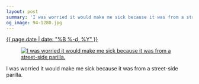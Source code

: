 ```yaml
---
layout: post
summary: 'I was worried it would make me sick because it was from a street-side parilla.'
og_image: 94-1280.jpg
---
```


<p>
 <time>
  <a href="/94">
   {{ page.date | date: "%B %-d, %Y" }}
  </a>
 </time>
 <a href="/94">
  <figure data-taken="10/17/2013">
   <img alt="I was worried it would make me sick because it was from a street-side parilla." sizes="(min-width: 700px) 50vw, calc(100vw - 2rem)" src="{{ site.assets_url }}/94-640.jpg" srcset="{{ site.assets_url }}/94-1280.jpg 1280w, {{ site.assets_url }}/94-960.jpg 960w, {{ site.assets_url }}/94-640.jpg 640w, {{ site.assets_url }}/94-320.jpg 320w"/>
  </figure>
 </a>
 <span>
  I was worried it would make me sick because it was from a street-side parilla.
 </span>
</p>
